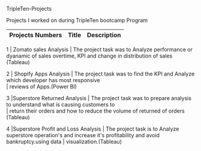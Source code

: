 TripleTen-Projects


Projects I worked on during TripleTen bootcamp Program


Projects Numbers     | Title                             |    Description
-------------------  |---------------------------------- |---------------------
                     
1						          |	Zomato sales Analysis		         | 	The project task was to Analyze performance or dyanamic of sales overtime, KPI and change in distribution of sales (Tableau) 
                                                        




2					   	       |	Shopify Apps Analysis		          |  The project task was to find the KPI and Analyze which developer has most responsive    
                                                          |  reviews of Apps.(Power BI)





3						        |Superstore Returned Analysis	          | The project task was to prepare analysis to understand what is causing customers to  
                                                            |   return their orders and how to reduce the volume of returned of orders (Tableau)									


                                                       
4                  |Superstore Profit and Loss Analysis     | The project task is to Analyze superstore operation's and increase it's profitability and avoid bankruptcy.using data 
                                                            | visualization.(Tableau)

